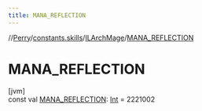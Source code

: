 ```yaml
---
title: MANA_REFLECTION
---
```

//[Perry](../../../index.html)/[constants.skills](../index.html)/[ILArchMage](index.html)/[MANA_REFLECTION](-m-a-n-a_-r-e-f-l-e-c-t-i-o-n.html)



# MANA_REFLECTION



[jvm]\
const val [MANA_REFLECTION](-m-a-n-a_-r-e-f-l-e-c-t-i-o-n.html): [Int](https://kotlinlang.org/api/latest/jvm/stdlib/kotlin/-int/index.html) = 2221002




